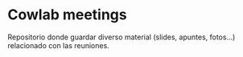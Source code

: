 # Cowlab meetings

Repositorio donde guardar diverso material (slides, apuntes, fotos...)
relacionado con las reuniones.
